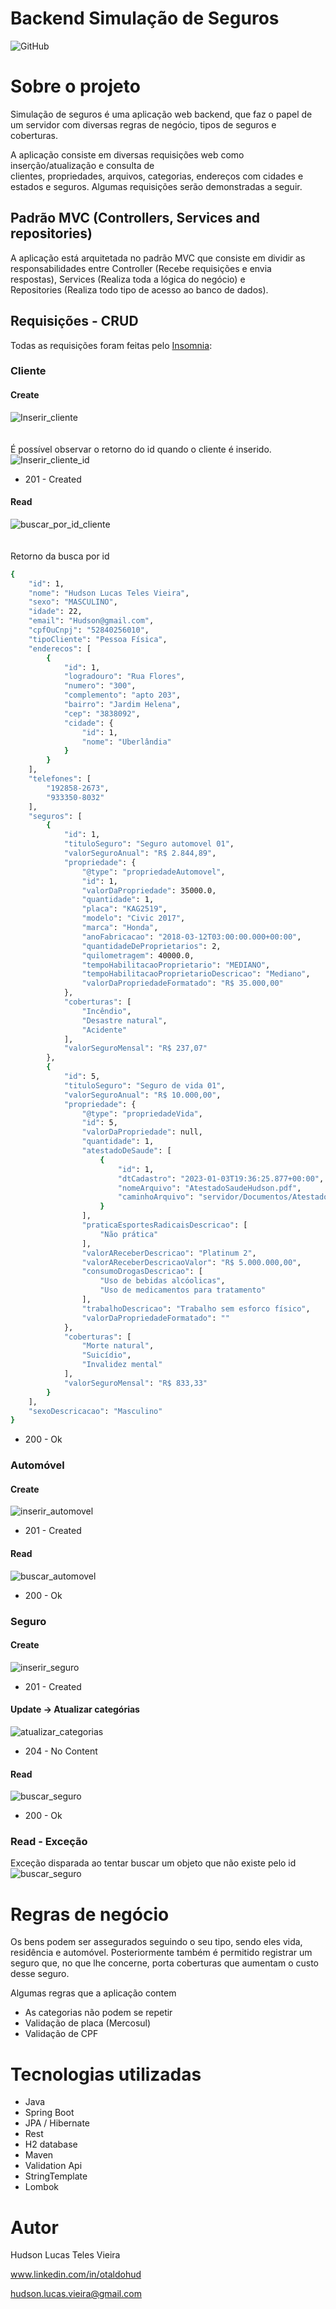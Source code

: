 # Backend Simulação de Seguros
![GitHub](https://img.shields.io/github/license/oTalDoHud/ProjetoDashBoardVendas)

# Sobre o projeto

Simulação de seguros é uma aplicação web backend, que faz o papel de um servidor com diversas regras de negócio, tipos de seguros e coberturas.

A aplicação consiste em diversas requisições web como inserção/atualização e consulta de clientes, propriedades, arquivos, categorias, endereços com cidades e estados e seguros. Algumas requisições serão demonstradas a seguir.


## Padrão MVC (Controllers, Services and repositories)

A aplicação está arquitetada no padrão MVC que consiste em dividir as responsabilidades entre Controller (Recebe requisições e envia respostas), Services (Realiza toda a lógica do negócio) e Repositories (Realiza todo tipo de acesso ao banco de dados).

## Requisições - CRUD
Todas as requisições foram feitas pelo [Insomnia](https://insomnia.rest/download "Site de download Insomnia"):
<br/>

### Cliente

#### Create
![Inserir_cliente](https://github.com/oTalDoHud/Simulacao_Seguros/blob/main/Assets/inserir_cliente.png)
<br><br><br>
É possível observar o retorno do id quando o cliente é inserido.
![Inserir_cliente_id](https://github.com/oTalDoHud/Simulacao_Seguros/blob/main/Assets/inserir_cliente_id.png)
- 201 - Created
#### Read
![buscar_por_id_cliente](https://github.com/oTalDoHud/Simulacao_Seguros/blob/main/Assets/cliente_buscar_por_id.png)
<br><br><br>
Retorno da busca por id
```bash
{
	"id": 1,
	"nome": "Hudson Lucas Teles Vieira",
	"sexo": "MASCULINO",
	"idade": 22,
	"email": "Hudson@gmail.com",
	"cpfOuCnpj": "52840256010",
	"tipoCliente": "Pessoa Física",
	"enderecos": [
		{
			"id": 1,
			"logradouro": "Rua Flores",
			"numero": "300",
			"complemento": "apto 203",
			"bairro": "Jardim Helena",
			"cep": "3838092",
			"cidade": {
				"id": 1,
				"nome": "Uberlândia"
			}
		}
	],
	"telefones": [
		"192858-2673",
		"933350-8032"
	],
	"seguros": [
		{
			"id": 1,
			"tituloSeguro": "Seguro automovel 01",
			"valorSeguroAnual": "R$ 2.844,89",
			"propriedade": {
				"@type": "propriedadeAutomovel",
				"id": 1,
				"valorDaPropriedade": 35000.0,
				"quantidade": 1,
				"placa": "KAG2519",
				"modelo": "Civic 2017",
				"marca": "Honda",
				"anoFabricacao": "2018-03-12T03:00:00.000+00:00",
				"quantidadeDeProprietarios": 2,
				"quilometragem": 40000.0,
				"tempoHabilitacaoProprietario": "MEDIANO",
				"tempoHabilitacaoProprietarioDescricao": "Mediano",
				"valorDaPropriedadeFormatado": "R$ 35.000,00"
			},
			"coberturas": [
				"Incêndio",
				"Desastre natural",
				"Acidente"
			],
			"valorSeguroMensal": "R$ 237,07"
		},
		{
			"id": 5,
			"tituloSeguro": "Seguro de vida 01",
			"valorSeguroAnual": "R$ 10.000,00",
			"propriedade": {
				"@type": "propriedadeVida",
				"id": 5,
				"valorDaPropriedade": null,
				"quantidade": 1,
				"atestadoDeSaude": [
					{
						"id": 1,
						"dtCadastro": "2023-01-03T19:36:25.877+00:00",
						"nomeArquivo": "AtestadoSaudeHudson.pdf",
						"caminhoArquivo": "servidor/Documentos/AtestadoSaudeHudson.pdf"
					}
				],
				"praticaEsportesRadicaisDescricao": [
					"Não prática"
				],
				"valorAReceberDescricao": "Platinum 2",
				"valorAReceberDescricaoValor": "R$ 5.000.000,00",
				"consumoDrogasDescricao": [
					"Uso de bebidas alcóolicas",
					"Uso de medicamentos para tratamento"
				],
				"trabalhoDescricao": "Trabalho sem esforco físico",
				"valorDaPropriedadeFormatado": ""
			},
			"coberturas": [
				"Morte natural",
				"Suicídio",
				"Invalidez mental"
			],
			"valorSeguroMensal": "R$ 833,33"
		}
	],
	"sexoDescricacao": "Masculino"
}
```
- 200 - Ok

### Automóvel

#### Create
![inserir_automovel](https://github.com/oTalDoHud/Simulacao_Seguros/blob/main/Assets/inserir_automovel.png)
- 201 - Created
#### Read
![buscar_automovel](https://github.com/oTalDoHud/Simulacao_Seguros/blob/main/Assets/buscar_automovel.png)
- 200 - Ok

### Seguro

#### Create
![inserir_seguro](https://github.com/oTalDoHud/Simulacao_Seguros/blob/main/Assets/inserir_seguro.png)
- 201 - Created
#### Update -> Atualizar categórias
![atualizar_categorias](https://github.com/oTalDoHud/Simulacao_Seguros/blob/main/Assets/seguro_atualizar_categoria.png)
- 204 - No Content
#### Read
![buscar_seguro](https://github.com/oTalDoHud/Simulacao_Seguros/blob/main/Assets/buscar_seguro.png)
- 200 - Ok

### Read - Exceção
Exceção disparada ao tentar buscar um objeto que não existe pelo id
![buscar_seguro](https://github.com/oTalDoHud/Simulacao_Seguros/blob/main/Assets/cliente_excecao.png)



# Regras de negócio

Os bens podem ser assegurados seguindo o seu tipo, sendo eles vida, residência e automóvel. Posteriormente também é permitido registrar um seguro que, no que lhe concerne, porta coberturas que aumentam o custo desse seguro.

Algumas regras que a aplicação contem
- As categorias não podem se repetir
- Validação de placa (Mercosul)
- Validação de CPF

# Tecnologias utilizadas
- Java
- Spring Boot
- JPA / Hibernate
- Rest
- H2 database
- Maven
- Validation Api
- StringTemplate
- Lombok

# Autor

Hudson Lucas Teles Vieira

www.linkedin.com/in/otaldohud

hudson.lucas.vieira@gmail.com
